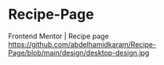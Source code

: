 # Recipe-Page
Frontend Mentor | Recipe page
https://github.com/abdelhamidkaram/Recipe-Page/blob/main/design/desktop-design.jpg
